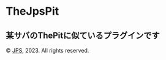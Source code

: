 # TheJpsPit
某サバのThePitに似ているプラグインです
---
&copy; [JPS](https://japanpvpserver.net), 2023. All rights reserved.
